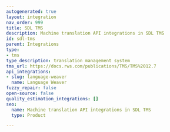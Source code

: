 ```yaml
---
autogenerated: true
layout: integration
nav_order: 999
title: SDL TMS
description: Machine translation API integrations in SDL TMS
id: sdl-tms
parent: Integrations
type:
- tms
type_description: translation management system
tms_url: https://docs.rws.com/publications/TMS/TMS%2012.7
api_integrations:
- slug: language-weaver
  name: Language Weaver
fuzzy_repair: false
open-source: false
quality_estimation_integrations: []
seo:
  name: Machine translation API integrations in SDL TMS
  type: Product

---
```


